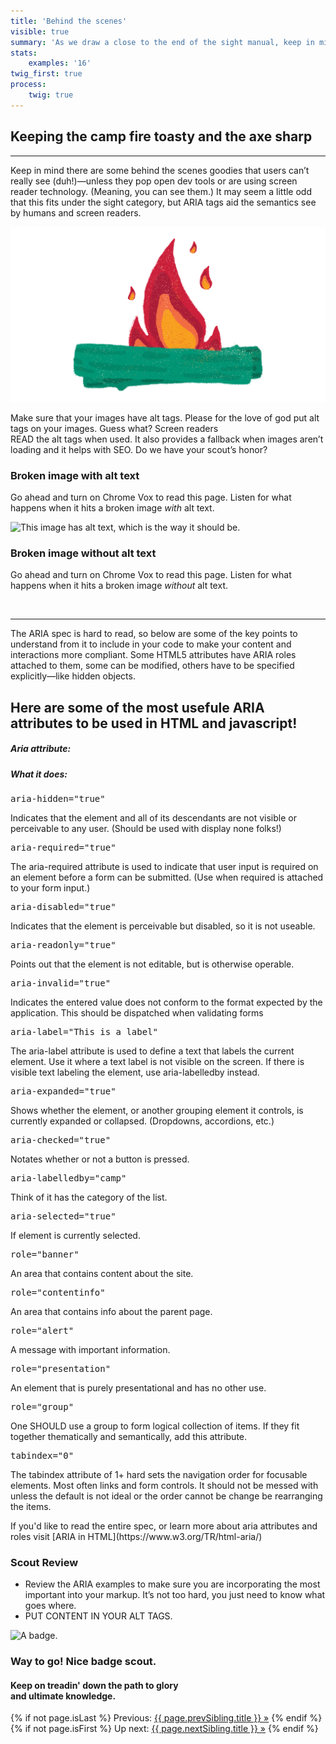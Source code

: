 ```yaml
---
title: 'Behind the scenes'
visible: true
summary: 'As we draw a close to the end of the sight manual, keep in mind there are some behind the scenes items that users can’t really see—unless they pop open dev tools or are using screen reader technology. Make sure that your images have alt tags. Please for the love of god put alt tags on your images. Guess what? Screen readers READ the alt tags when used. It also provides a fallback when images aren’t loading and it helps with SEO. Do we have your scout’s honor?'
stats:
    examples: '16'
twig_first: true
process:
    twig: true
---
```

<section>
<div class="container--content" markdown="1">
<h1>Keeping the camp fire toasty and the axe sharp</h1>
<hr />
<p>Keep in mind there are some behind the scenes goodies that users can’t really see (duh!)—unless they pop open dev tools or are using screen reader technology. (Meaning, you can see them.) It may seem a little odd that this fits under the sight category, but ARIA tags aid the semantics see by humans and screen readers.</p>

![ILLUSTRATION](camp-fire-axe.png)

<p>Make sure that your images have alt tags. Please for the love of god put alt tags on your images. Guess what? Screen readers <br />READ the alt tags when used. It also provides a fallback when images aren’t loading and it helps with SEO. Do we have your scout’s honor?</p>
</div>
</section>

<section class="mt--60 mb--60">
    <div class="container">
        <div class="flex-grid--gutters">
            <div class="col">
                <div class="box white">
                    <h3 class="pt--0 mt--0">Broken image with alt text</h3>
                    <p>Go ahead and turn on Chrome Vox to read this page. Listen for what happens when it hits a broken image <em>with</em> alt text.</p>
                    <img src="#" alt="This image has alt text, which is the way it should be." />
                </div>
            </div>
            <div class="col">
                <div class="box white">
                    <h3 class="pt--0 mt--0">Broken image without alt text</h3>
                    <p>Go ahead and turn on Chrome Vox to read this page. Listen for what happens when it hits a broken image <em>without</em> alt text.</p>
                    <img src="#" alt="" />
                </div>
            </div>
        </div>
    </div>
</section>

<section>
<div class="container--content" markdown="1">

<hr />

<p>The ARIA spec is hard to read, so below are some of the key points to understand from it to include in your code to make your content and interactions more compliant. Some HTML5 attributes have ARIA roles attached to them, some can be modified, others have to be specified explicitly—like hidden objects.</p>

</div>
</section>

<section>
    <div class="container--content">
    <h2>Here are some of the most usefule ARIA attributes to be used in HTML and javascript!</h2>
        <div class="flex-grid--gutters flex-wrap">
            <div class="col--width__six">
                <h5>Aria attribute:</h5>
            </div>
            <div class="col--width__six">
                <h5>What it does:</h5>
            </div>
            <div class="col--width__six">
                <pre>aria-hidden="true"</pre>
            </div>
            <div class="col--width__six">
                <p>Indicates that the element and all of its descendants are not visible or perceivable to any user. (Should be used with display none folks!)</p>
            </div>
            <div class="col--width__six">
                <pre>aria-required="true"</pre>
            </div>
            <div class="col--width__six">
                <p>The aria-required attribute is used to indicate that user input is required on an element before a form can be submitted. (Use when required is attached to your form input.)</p>
            </div>
            <div class="col--width__six">
                <pre>aria-disabled="true"</pre>
            </div>
            <div class="col--width__six">
                <p>Indicates that the element is perceivable but disabled, so it is not useable.</p>
            </div>
            <div class="col--width__six">
                <pre>aria-readonly="true"</pre>
            </div>
            <div class="col--width__six">
                <p>Points out that the element is not editable, but is otherwise operable.</p>
            </div>
            <div class="col--width__six">
                <pre>aria-invalid="true"</pre>
            </div>
            <div class="col--width__six">
                <p>Indicates the entered value does not conform to the format expected by the application. This should be dispatched when validating forms</p>
            </div>
            <div class="col--width__six">
                <pre>aria-label="This is a label"</pre>
            </div>
            <div class="col--width__six">
                <p>The aria-label attribute is used to define a text that labels the current element. Use it where a text label is not visible on the screen. If there is visible text labeling the element, use aria-labelledby instead.</p>
            </div>
            <div class="col--width__six">
                <pre>aria-expanded="true"</pre>
            </div>
            <div class="col--width__six">
                <p>Shows whether the element, or another grouping element it controls, is currently expanded or collapsed. (Dropdowns, accordions, etc.)</p>
            </div>
            <div class="col--width__six">
                <pre>aria-checked="true"</pre>
            </div>
            <div class="col--width__six">
                <p>Notates whether or not a button is pressed.</p>
            </div>
            <div class="col--width__six">
                <pre>aria-labelledby="camp"</pre>
            </div>
            <div class="col--width__six">
                <p>Think of it has the category of the list.</p>
            </div>
            <div class="col--width__six">
                <pre>aria-selected="true"</pre>
            </div>
            <div class="col--width__six">
                <p>If element is currently selected.</p>
            </div>
            <div class="col--width__six">
                <pre>role="banner"</pre>
            </div>
            <div class="col--width__six">
                <p>An area that contains content about the site.</p>
            </div>
            <div class="col--width__six">
                <pre>role="contentinfo"</pre>
            </div>
            <div class="col--width__six">
                <p>An area that contains info about the parent page.</p>
            </div>
            <div class="col--width__six">
                <pre>role="alert"</pre>
            </div>
            <div class="col--width__six">
                <p>A message with important information.</p>
            </div>
            <div class="col--width__six">
                <pre>role="presentation"</pre>
            </div>
            <div class="col--width__six">
                <p>An element that is purely presentational and has no other use.</p>
            </div>
            <div class="col--width__six">
                <pre>role="group"</pre>
            </div>
            <div class="col--width__six">
                <p>One SHOULD use a group to form logical collection of items. If they fit together thematically and semantically, add this attribute.</p>
            </div>
            <div class="col--width__six">
                <pre>tabindex="0"</pre>
            </div>
            <div class="col--width__six">
                <p>The tabindex attribute of 1+ hard sets the navigation order for focusable elements. Most often links and form controls. It should not be messed with unless the default is not ideal or the order cannot be change be rearranging the items.</p>
            </div>
        </div>
        <p markdown="1">If you'd like to read the entire spec, or learn more about aria attributes and roles visit [ARIA in HTML](https://www.w3.org/TR/html-aria/)</p>
    </div>
</section>

<section>
<div class="container--content" markdown="1">
<h3>Scout Review</h3>

* Review the ARIA examples to make sure you are incorporating the most important into your markup. It’s not too hard, you just need to know what goes where.
* PUT CONTENT IN YOUR ALT TAGS.
</div>
</section>

<section class="section--badge-cta section--badge-cta__red mt--90">
    <div class="container">
        <div class="flex-grid--gutters">
            <div class="col--width__four">
                <div class="badge--box">
                    <img class="img--badge badge--dispatch" alt="A badge." src="/badge/behind-the-scenes/behind-the-scenes.png" data-section="vision" data-badge="behindTheScenes" />
                </div>
            </div>
            <div class="col--width__eight">
                <h3>Way to go! Nice badge scout.</h3>
                <h4>Keep on treadin' down the path to glory <br />and ultimate knowledge.</h4>
                {% if not page.isLast %}
                    <span>Previous: </span><a href="{{ page.prevSibling.url }}">{{ page.prevSibling.title }} &raquo;</a>
                {% endif %}
                {% if not page.isFirst %}
                    <span>Up next: </span><a href="{{ page.nextSibling.url }}">{{ page.nextSibling.title }} &raquo;</a>
                {% endif %}
            </div>
        </div>
    </div>
</section>
